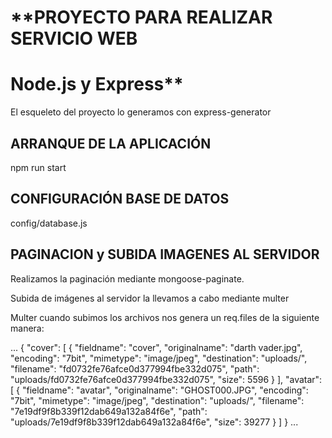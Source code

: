 # **PROYECTO PARA REALIZAR SERVICIO WEB  
# Node.js y Express**

El esqueleto del proyecto lo generamos con express-generator


## ARRANQUE DE LA APLICACIÓN

npm run start



## CONFIGURACIÓN BASE DE DATOS

config/database.js


## PAGINACION y SUBIDA IMAGENES AL SERVIDOR

Realizamos la paginación mediante mongoose-paginate.

Subida de imágenes al servidor la llevamos a cabo mediante multer

Multer cuando subimos los archivos nos genera un req.files de la siguiente manera:


...
{
  "cover": [
    {
      "fieldname": "cover",
      "originalname": "darth vader.jpg",
      "encoding": "7bit",
      "mimetype": "image/jpeg",
      "destination": "uploads/",
      "filename": "fd0732fe76afce0d377994fbe332d075",
      "path": "uploads/fd0732fe76afce0d377994fbe332d075",
      "size": 5596
    }
  ],
  "avatar": [
    {
      "fieldname": "avatar",
      "originalname": "GHOST000.JPG",
      "encoding": "7bit",
      "mimetype": "image/jpeg",
      "destination": "uploads/",
      "filename": "7e19df9f8b339f12dab649a132a84f6e",
      "path": "uploads/7e19df9f8b339f12dab649a132a84f6e",
      "size": 39277
    }
  ]
}
...






